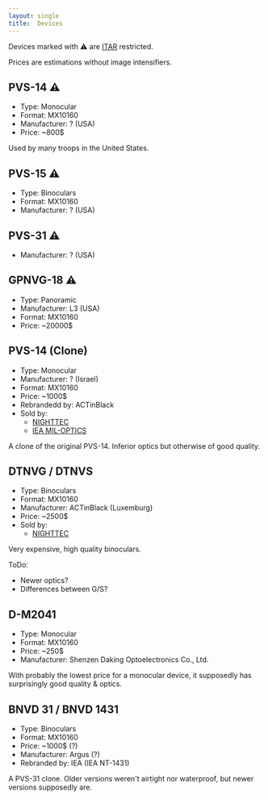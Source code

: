 ```yaml
---
layout: single
title:  Devices
---
```


Devices marked with ⚠ are [ITAR](/wiki/restrictions#united-states) restricted.

Prices are estimations without image intensifiers.

## PVS-14 ⚠
* Type: Monocular
* Format: MX10160
* Manufacturer: ? (USA)
* Price: ~800$

Used by many troops in the United States.

## PVS-15 ⚠
* Type: Binoculars
* Format: MX10160
* Manufacturer: ? (USA)

## PVS-31 ⚠
* Manufacturer: ? (USA)

## GPNVG-18 ⚠
* Type: Panoramic
* Manufacturer: L3 (USA)
* Format: MX10160
* Price: ~20000$

## PVS-14 (Clone)
* Type: Monocular
* Manufacturer: ? (Israel)
* Format: MX10160
* Price: ~1000$
* Rebrandedd by: ACTinBlack
* Sold by:
  * [NIGHTTEC](/resources/stores#nighttec)
  * [IEA MIL-OPTICS](/resources/stores#iea-miloptics)

A clone of the original PVS-14.
Inferior optics but otherwise of good quality.

## DTNVG / DTNVS
* Type: Binoculars
* Format: MX10160
* Manufacturer: ACTinBlack (Luxemburg)
* Price: ~2500$
* Sold by:
  * [NIGHTTEC](/resources/stores#nighttec)

Very expensive, high quality binoculars.

ToDo:
* Newer optics?
* Differences between G/S?

## D-M2041
* Type: Monocular
* Format: MX10160
* Price: ~250$
* Manufacturer: Shenzen Daking Optoelectronics Co., Ltd.

With probably the lowest price for a monocular device, it supposedly has surprisingly good quality & optics.

## BNVD 31 / BNVD 1431
* Type: Binoculars
* Format: MX10160
* Price: ~1000$ (?)
* Manufacturer: Argus (?)
* Rebranded by: IEA (IEA NT-1431)

A PVS-31 clone.
Older versions weren't airtight nor waterproof, but newer versions supposedly are.